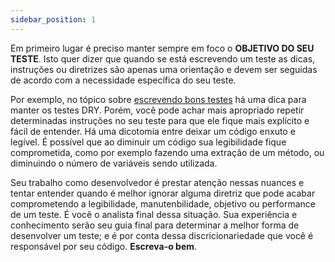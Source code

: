 ```yaml
---
sidebar_position: 1
---
```


Em primeiro lugar é preciso manter sempre em foco o **OBJETIVO DO SEU TESTE**. Isto quer dizer que quando se está escrevendo um teste as dicas, instruções ou diretrizes são apenas uma orientação e devem ser seguidas de acordo com a necessidade específica do seu teste. 

Por exemplo, no tópico sobre [escrevendo bons testes](/docs/Capybara/Escrevendo%20bons%20testes) há uma dica para manter os testes DRY. Porém, você pode achar mais apropriado repetir determinadas instruções no seu teste para que ele fique mais explícito e fácil de entender. Há uma dicotomia entre deixar um código enxuto e legível. É possível que ao diminuir um código sua legibilidade fique comprometida, como por exemplo fazendo uma extração de um método, ou diminuindo o número de variáveis sendo utilizada. 

Seu trabalho como desenvolvedor é prestar atenção nessas nuances e tentar entender quando é melhor ignorar alguma diretriz que pode acabar comprometendo a legibilidade, manutenbilidade, objetivo ou performance de um teste. É você o analista final dessa situação. Sua experiência e conhecimento serão seu guia final para determinar a melhor forma de desenvolver um teste; e é por conta dessa discricionariedade que você é responsável por seu código. **Escreva-o bem**.
